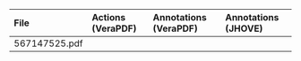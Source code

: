 |File|Actions (VeraPDF)|Annotations (VeraPDF)|Annotations (JHOVE)|
|:--|:--|:--|:--|
|567147525.pdf||||
